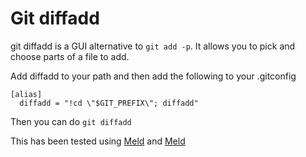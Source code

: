# Git diffadd

git diffadd is a GUI alternative to `git add -p`. It allows you to pick and choose parts
of a file to add.

Add diffadd to your path and then add the following to your .gitconfig

    [alias]
      diffadd = "!cd \"$GIT_PREFIX\"; diffadd"


Then you can do `git diffadd`

This has been tested using [Meld](https://sourcegear.com/diffmerge/) and [Meld](http://meldmerge.org/)

